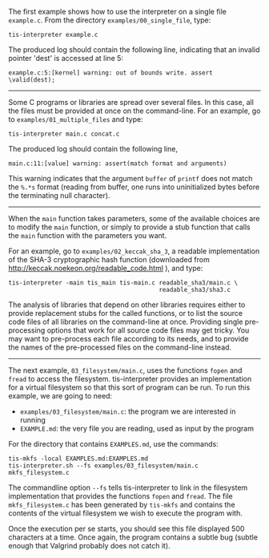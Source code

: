 The first example shows how to use the interpreter on a single file `example.c`.
From the directory `examples/00_single_file`, type:

```
tis-interpreter example.c
```

The produced log should contain the following line, indicating that
an invalid pointer 'dest' is accessed at line 5:

```
example.c:5:[kernel] warning: out of bounds write. assert \valid(dest);
```
-----

Some C programs or libraries are spread over several files. In this case,
all the files must be provided at once on the command-line. For an example,
go to `examples/01_multiple_files` and type:

```
tis-interpreter main.c concat.c
```

The produced log should contain the following line,

```
main.c:11:[value] warning: assert(match format and arguments)
```

This warning indicates that
the argument `buffer` of `printf` does not match the `%.*s` format (reading from
buffer, one runs into uninitialized bytes before the terminating null character).

-----

When the `main` function takes parameters, some of the available choices are
to modify the `main` function, or simply to provide a stub function that calls
the `main` function with the parameters you want.

For an example, go to `examples/02_keccak_sha_3`, a readable implementation
of the SHA-3 cryptographic hash function
(downloaded from http://keccak.noekeon.org/readable_code.html ), and type:

```
tis-interpreter -main tis_main tis-main.c readable_sha3/main.c \
                                          readable_sha3/sha3.c
```

The analysis of libraries that depend on other libraries requires either to
provide replacement stubs for the called functions, or to list the source
code files of all libraries on the command-line at once. Providing single
pre-processing options that work for all source code files may get tricky.
You may want to pre-process each file according to its needs, and to provide
the names of the pre-processed files on the command-line instead.

-----

The next example, `03_filesystem/main.c`, uses the functions `fopen` and
`fread` to access the filesystem. tis-interpreter provides an
implementation for a virtual filesystem so that this sort of program can
be run. To run this example, we are going to need:

- `examples/03_filesystem/main.c`: the program we are interested in running
- `EXAMPLE.md`: the very file you are reading, used as input by the program

For the directory that contains `EXAMPLES.md`, use the commands:

```
tis-mkfs -local EXAMPLES.md:EXAMPLES.md
tis-interpreter.sh --fs examples/03_filesystem/main.c mkfs_filesystem.c
```

The commandline option `--fs` tells tis-interpreter to link in the
filesystem implementation that provides the functions `fopen` and
`fread`. The file `mkfs_filesystem.c` has been generated by `tis-mkfs`
and contains the contents of the virtual filesystem we wish to execute
the program with.

Once the execution per se starts, you should see this file displayed
500 characters at a time. Once again, the program contains a subtle bug
(subtle enough that Valgrind probably does not catch it).
